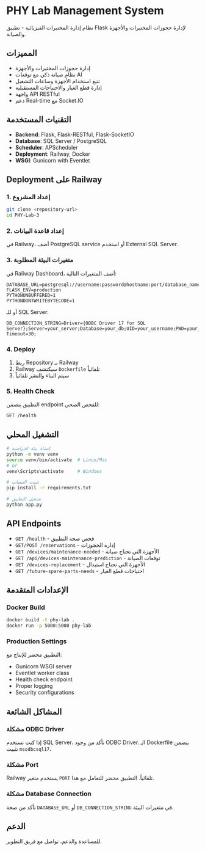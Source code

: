# PHY Lab Management System

نظام إدارة المختبرات الفيزيائية - تطبيق Flask لإدارة حجوزات المختبرات والأجهزة والصيانة.

## المميزات

- إدارة حجوزات المختبرات والأجهزة
- نظام صيانة ذكي مع توقعات AI
- تتبع استخدام الأجهزة وساعات التشغيل  
- إدارة قطع الغيار والاحتياجات المستقبلية
- واجهة API RESTful
- دعم Real-time مع Socket.IO

## التقنيات المستخدمة

- **Backend**: Flask, Flask-RESTful, Flask-SocketIO
- **Database**: SQL Server / PostgreSQL
- **Scheduler**: APScheduler
- **Deployment**: Railway, Docker
- **WSGI**: Gunicorn with Eventlet

## Deployment على Railway

### 1. إعداد المشروع

```bash
git clone <repository-url>
cd PHY-Lab-3
```

### 2. إعداد قاعدة البيانات

في Railway، أضف PostgreSQL service أو استخدم External SQL Server.

### 3. متغيرات البيئة المطلوبة

في Railway Dashboard، أضف المتغيرات التالية:

```
DATABASE_URL=postgresql://username:password@hostname:port/database_name
FLASK_ENV=production
PYTHONUNBUFFERED=1
PYTHONDONTWRITEBYTECODE=1
```

أو للـ SQL Server:

```
DB_CONNECTION_STRING=Driver={ODBC Driver 17 for SQL Server};Server=your_server;Database=your_db;UID=your_username;PWD=your_password;Encrypt=no;TrustServerCertificate=yes;MultipleActiveResultSets=True;Connection Timeout=30;
```

### 4. Deploy

1. ربط Repository بـ Railway
2. Railway سيكتشف `Dockerfile` تلقائياً
3. سيتم البناء والنشر تلقائياً

### 5. Health Check

التطبيق يتضمن endpoint للفحص الصحي:
```
GET /health
```

## التشغيل المحلي

```bash
# إنشاء بيئة افتراضية
python -m venv venv
source venv/bin/activate  # Linux/Mac
# or
venv\Scripts\activate     # Windows

# تثبيت التبعيات
pip install -r requirements.txt

# تشغيل التطبيق
python app.py
```

## API Endpoints

- `GET /health` - فحص صحة التطبيق
- `GET/POST /reservations` - إدارة الحجوزات
- `GET /devices/maintenance-needed` - الأجهزة التي تحتاج صيانة
- `GET /api/devices-maintenance-prediction` - توقعات الصيانة
- `GET /devices-replacement` - الأجهزة التي تحتاج استبدال
- `GET /future-spare-parts-needs` - احتياجات قطع الغيار

## الإعدادات المتقدمة

### Docker Build

```bash
docker build -t phy-lab .
docker run -p 5000:5000 phy-lab
```

### Production Settings

التطبيق محضر للإنتاج مع:
- Gunicorn WSGI server
- Eventlet worker class
- Health check endpoint
- Proper logging
- Security configurations

## المشاكل الشائعة

### مشكلة ODBC Driver

إذا كنت تستخدم SQL Server، تأكد من وجود ODBC Driver. الـ Dockerfile يتضمن تثبيت `msodbcsql17`.

### مشكلة Port

Railway يستخدم متغير `PORT` تلقائياً. التطبيق محضر للتعامل مع هذا.

### مشكلة Database Connection

تأكد من صحة `DATABASE_URL` أو `DB_CONNECTION_STRING` في متغيرات البيئة.

## الدعم

للمساعدة والدعم، تواصل مع فريق التطوير. 